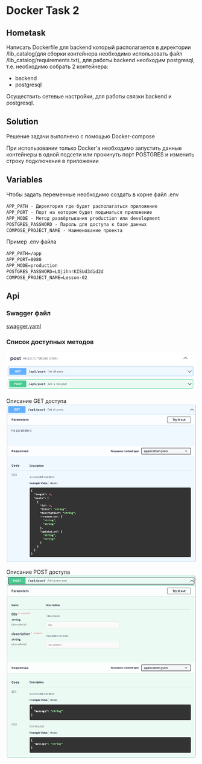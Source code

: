 # Docker Task 2
## Hometask

Написать Dockerfile для backend который располагается в директории /lib_catalog(для сборки контейнера необходимо использовать файл /lib_catalog/requirements.txt), для работы backend необходим postgresql, т.е. необходимо собрать 2 контейнера:

* backend
* postgresql

Осуществить сетевые настройки, для работы связки backend и postgresql.

## Solution

Решение задачи выполнено с помощью Docker-compose

При использовании только Docker'а необходимо запустить данные контейнеры в одной подсети или прокинуть порт POSTGRES и изменить строку подключения в приложении

## Variables

Чтобы задать переменные необходимо создать в корне файл .env
```ENV
APP_PATH - Директория где будет располагаться приложение
APP_PORT - Порт на котором будет подыматься приложение
APP_MODE - Метод развёртывания production или development
POSTGRES_PASSWORD - Пароль для доступа к базе данных
COMPOSE_PROJECT_NAME - Наименование проекта
```
Пример .env файла
```ENV
APP_PATH=/app
APP_PORT=8080
APP_MODE=production
POSTGRES_PASSWORD=LOjihnrKISUd3did2d
COMPOSE_PROJECT_NAME=Lesson-02
```

## Api

### Swagger файл

[swagger.yaml](swagger.yaml)

### Список доступных методов

![Api](images/api.png)

Описание GET доступа
![App-Get](images/api-get.png)

Описание POST доступа
![App-Post](images/api-post.png)